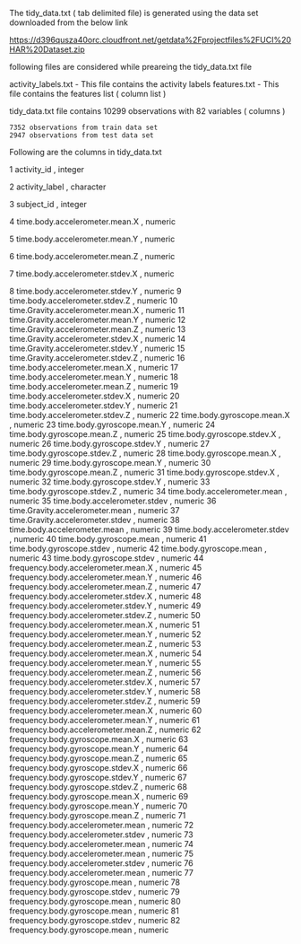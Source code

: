 The tidy_data.txt ( tab delimited file) is generated using the data set downloaded from the below link

https://d396qusza40orc.cloudfront.net/getdata%2Fprojectfiles%2FUCI%20HAR%20Dataset.zip 

following files are considered while preareing the tidy_data.txt file

activity_labels.txt - This file contains the activity labels
features.txt - This file contains the features list ( column list )

tidy_data.txt file contains 10299 observations with 82 variables ( columns )

	7352 observations from train data set
	2947 observations from test data set

Following are the columns in tidy_data.txt

1 activity_id , integer

2 activity_label , character

3 subject_id , integer

4 time.body.accelerometer.mean.X , numeric

5 time.body.accelerometer.mean.Y , numeric

6 time.body.accelerometer.mean.Z , numeric

7 time.body.accelerometer.stdev.X , numeric

8 time.body.accelerometer.stdev.Y , numeric
9 time.body.accelerometer.stdev.Z , numeric
10 time.Gravity.accelerometer.mean.X , numeric
11 time.Gravity.accelerometer.mean.Y , numeric
12 time.Gravity.accelerometer.mean.Z , numeric
13 time.Gravity.accelerometer.stdev.X , numeric
14 time.Gravity.accelerometer.stdev.Y , numeric
15 time.Gravity.accelerometer.stdev.Z , numeric
16 time.body.accelerometer.mean.X , numeric
17 time.body.accelerometer.mean.Y , numeric
18 time.body.accelerometer.mean.Z , numeric
19 time.body.accelerometer.stdev.X , numeric
20 time.body.accelerometer.stdev.Y , numeric
21 time.body.accelerometer.stdev.Z , numeric
22 time.body.gyroscope.mean.X , numeric
23 time.body.gyroscope.mean.Y , numeric
24 time.body.gyroscope.mean.Z , numeric
25 time.body.gyroscope.stdev.X , numeric
26 time.body.gyroscope.stdev.Y , numeric
27 time.body.gyroscope.stdev.Z , numeric
28 time.body.gyroscope.mean.X , numeric
29 time.body.gyroscope.mean.Y , numeric
30 time.body.gyroscope.mean.Z , numeric
31 time.body.gyroscope.stdev.X , numeric
32 time.body.gyroscope.stdev.Y , numeric
33 time.body.gyroscope.stdev.Z , numeric
34 time.body.accelerometer.mean , numeric
35 time.body.accelerometer.stdev , numeric
36 time.Gravity.accelerometer.mean , numeric
37 time.Gravity.accelerometer.stdev , numeric
38 time.body.accelerometer.mean , numeric
39 time.body.accelerometer.stdev , numeric
40 time.body.gyroscope.mean , numeric
41 time.body.gyroscope.stdev , numeric
42 time.body.gyroscope.mean , numeric
43 time.body.gyroscope.stdev , numeric
44 frequency.body.accelerometer.mean.X , numeric
45 frequency.body.accelerometer.mean.Y , numeric
46 frequency.body.accelerometer.mean.Z , numeric
47 frequency.body.accelerometer.stdev.X , numeric
48 frequency.body.accelerometer.stdev.Y , numeric
49 frequency.body.accelerometer.stdev.Z , numeric
50 frequency.body.accelerometer.mean.X , numeric
51 frequency.body.accelerometer.mean.Y , numeric
52 frequency.body.accelerometer.mean.Z , numeric
53 frequency.body.accelerometer.mean.X , numeric
54 frequency.body.accelerometer.mean.Y , numeric
55 frequency.body.accelerometer.mean.Z , numeric
56 frequency.body.accelerometer.stdev.X , numeric
57 frequency.body.accelerometer.stdev.Y , numeric
58 frequency.body.accelerometer.stdev.Z , numeric
59 frequency.body.accelerometer.mean.X , numeric
60 frequency.body.accelerometer.mean.Y , numeric
61 frequency.body.accelerometer.mean.Z , numeric
62 frequency.body.gyroscope.mean.X , numeric
63 frequency.body.gyroscope.mean.Y , numeric
64 frequency.body.gyroscope.mean.Z , numeric
65 frequency.body.gyroscope.stdev.X , numeric
66 frequency.body.gyroscope.stdev.Y , numeric
67 frequency.body.gyroscope.stdev.Z , numeric
68 frequency.body.gyroscope.mean.X , numeric
69 frequency.body.gyroscope.mean.Y , numeric
70 frequency.body.gyroscope.mean.Z , numeric
71 frequency.body.accelerometer.mean , numeric
72 frequency.body.accelerometer.stdev , numeric
73 frequency.body.accelerometer.mean , numeric
74 frequency.body.accelerometer.mean , numeric
75 frequency.body.accelerometer.stdev , numeric
76 frequency.body.accelerometer.mean , numeric
77 frequency.body.gyroscope.mean , numeric
78 frequency.body.gyroscope.stdev , numeric
79 frequency.body.gyroscope.mean , numeric
80 frequency.body.gyroscope.mean , numeric
81 frequency.body.gyroscope.stdev , numeric
82 frequency.body.gyroscope.mean , numeric

